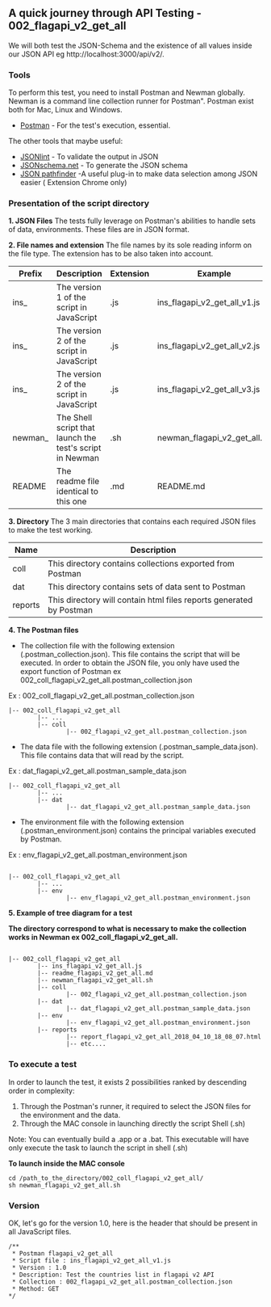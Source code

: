 
## A quick journey through API Testing  - 002_flagapi_v2_get_all


We will both test the JSON-Schema and the existence of all values inside our JSON API eg http://localhost:3000/api/v2/. 

### Tools

To perform this test, you need to install Postman and Newman globally. Newman is a command line collection runner for Postman". Postman exist both for Mac, Linux and Windows.

* [Postman](https://www.getpostman.com/apps) - For the test's execution, essential.

The other tools that maybe useful:

* [JSONlint](https://jsonlint.com/) - To validate the output in JSON
* [JSONschema.net](https://jsonschema.net/) - To generate the JSON schema
* [JSON pathfinder](https://chrome.google.com/webstore/detail/json-pathfinder/cgpbbgjlljobcemhhimjknkldpinacpn) -A useful plug-in to make data selection among JSON easier ( Extension Chrome only)


### Presentation of the script directory

**1. JSON Files**
The tests fully leverage on Postman's abilities to handle sets of data, environments. These files are in JSON format.

**2. File names and extension**
The file names by its sole reading inform on the file type.
The extension has to be also taken into account.



Prefix  | Description | Extension | Example
------------- | ------------- | ------------- | -------------
ins_ | The version 1 of the script in JavaScript | .js | ins_flagapi_v2_get_all_v1.js
ins_ | The version 2 of the script in JavaScript | .js | ins_flagapi_v2_get_all_v2.js
ins_ | The version 2 of the script in JavaScript | .js | ins_flagapi_v2_get_all_v3.js
newman_  | The Shell script that launch the test's script in Newman | .sh | newman_flagapi_v2_get_all.sh
README  | The readme file identical to this one | .md | README.md


**3. Directory**
The 3 main directories that contains each required JSON files to make the test working.

Name | Description
------------- | -------------
coll  | This directory contains collections exported from Postman
dat  | This directory contains sets of data sent to Postman
reports  | This directory will contain html files reports generated by Postman



**4. The Postman files**

* The collection file with the following extension (.postman_collection.json). This file contains the script that will be executed. In order to obtain the JSON file, you only have used the export function of Postman ex 002_coll_flagapi_v2_get_all.postman_collection.json


Ex : 002_coll_flagapi_v2_get_all.postman_collection.json

```
|-- 002_coll_flagapi_v2_get_all
        |-- ...
        |-- coll
                |-- 002_flagapi_v2_get_all.postman_collection.json
```

* The data file with the following extension (.postman_sample_data.json). This file contains data that will read by the script.


Ex : dat_flagapi_v2_get_all.postman_sample_data.json

```
|-- 002_coll_flagapi_v2_get_all
        |-- ...
        |-- dat
                |-- dat_flagapi_v2_get_all.postman_sample_data.json
```

* The environment file with the following extension (.postman_environment.json) contains the principal variables executed by Postman.

Ex : env_flagapi_v2_get_all.postman_environment.json


```

|-- 002_coll_flagapi_v2_get_all
        |-- ...
        |-- env
                |-- env_flagapi_v2_get_all.postman_environment.json
```

**5. Example of tree diagram for a test**

**The directory correspond to what is necessary to make the collection works in Newman ex 002_coll_flagapi_v2_get_all.**

```

|-- 002_coll_flagapi_v2_get_all
        |-- ins_flagapi_v2_get_all.js
        |-- readme_flagapi_v2_get_all.md
        |-- newman_flagapi_v2_get_all.sh
        |-- coll
                |-- 002_flagapi_v2_get_all.postman_collection.json
        |-- dat
                |-- dat_flagapi_v2_get_all.postman_sample_data.json
        |-- env
                |-- env_flagapi_v2_get_all.postman_environment.json
        |-- reports
                |-- report_flagapi_v2_get_all_2018_04_10_18_08_07.html
                |-- etc....

```




### To execute a test

In order to launch the test, it exists 2 possibilities ranked by descending order in complexity:

1. Through the Postman's runner, it required to select the JSON files for the environment and the data.
2. Through the MAC console in launching directly the script Shell (.sh)

Note: You can eventually build a .app or a .bat. This executable will have only execute the task to launch the script in shell (.sh)

**To launch inside the MAC console**
```
cd /path_to_the_directory/002_coll_flagapi_v2_get_all/
sh newman_flagapi_v2_get_all.sh

```


### Version

OK, let's go for the version 1.0, here is the header that should be present in all JavaScript files.

```
/**
 * Postman flagapi_v2_get_all
 * Script file : ins_flagapi_v2_get_all_v1.js
 * Version : 1.0
 * Description: Test the countries list in flagapi v2 API
 * Collection : 002_flagapi_v2_get_all.postman_collection.json
 * Method: GET
*/
 ```

